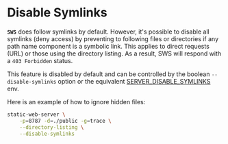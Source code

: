 # Disable Symlinks

**`SWS`** does follow symlinks by default. However, it's possible to disable all symlinks (deny access) by preventing to following files or directories if any path name component is a symbolic link. This applies to direct requests (URL) or those using the directory listing.
As a result, SWS will respond with a `403 Forbidden` status.

This feature is disabled by default and can be controlled by the boolean `--disable-symlinks` option or the equivalent [SERVER_DISABLE_SYMLINKS](./../configuration/environment-variables.md#server_disable_symlinks) env.

Here is an example of how to ignore hidden files:

```sh
static-web-server \
    -p=8787 -d=./public -g=trace \
    --directory-listing \
    --disable-symlinks
```
